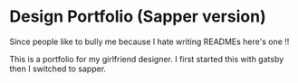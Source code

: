 # Design Portfolio (Sapper version)

Since people like to bully me because I hate writing READMEs here's one !!

This is a portfolio for my girlfriend designer. I first started this with gatsby then I switched to sapper.